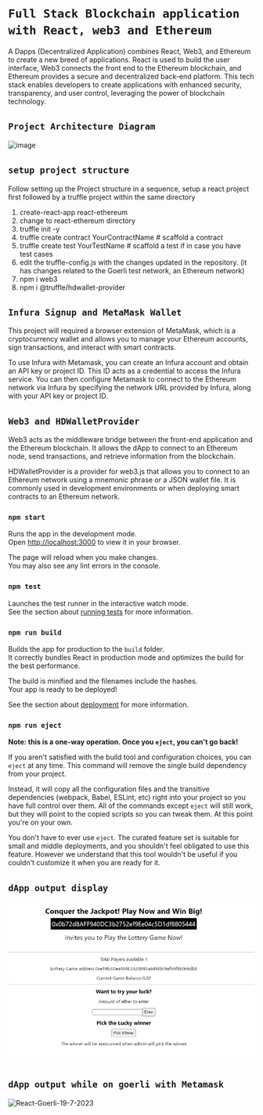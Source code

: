 # `Full Stack Blockchain application with React, web3 and Ethereum` 

A Dapps (Decentralized Application) combines React, Web3, and Ethereum to create a new breed of applications. React is used to build the user interface, Web3 connects the front end to the Ethereum blockchain, and Ethereum provides a secure and decentralized back-end platform. This tech stack enables developers to create applications with enhanced security, transparency, and user control, leveraging the power of blockchain technology. 

## `Project Architecture Diagram`
![image](https://github.com/singhvidhauni/react-ethereum/assets/4363033/a4fb98b2-f5ec-4144-8b81-fce01181c223)

## `setup project structure` 
Follow setting up the Project structure in a sequence, setup a react project first followed by a 
truffle project within the same directory
1.  create-react-app react-ethereum
2.  change to react-ethereum directory
3.  truffle init -y
4.  truffle create contract YourContractName # scaffold a contract
5.  truffle create test YourTestName         # scaffold a test if in case you have test cases 
6.  edit the truffle-config.js with the changes updated in the repository.  (it has changes related to the Goerli test network, an Ethereum network)
7.  npm i web3
8.  npm i @truffle/hdwallet-provider

## `Infura Signup and MetaMask Wallet`
This project will required a browser extension of MetaMask, which is a cryptocurrency wallet and allows you to manage your Ethereum accounts, sign transactions, and interact with smart contracts.

To use Infura with Metamask, you can create an Infura account and obtain an API key or project ID. This ID acts as a credential to access the Infura service. You can then configure Metamask to connect to the Ethereum network via Infura by specifying the network URL provided by Infura, along with your API key or project ID.

## `Web3 and HDWalletProvider`
Web3 acts as the middleware bridge between the front-end application and the Ethereum blockchain. It allows the dApp to connect to an Ethereum node, send transactions, and retrieve information from the blockchain.

HDWalletProvider is a provider for web3.js that allows you to connect to an Ethereum network using a mnemonic phrase or a JSON wallet file. It is commonly used in development environments or when deploying smart contracts to an Ethereum network.

### `npm start`

Runs the app in the development mode.\
Open [http://localhost:3000](http://localhost:3000) to view it in your browser.

The page will reload when you make changes.\
You may also see any lint errors in the console.

### `npm test`

Launches the test runner in the interactive watch mode.\
See the section about [running tests](https://facebook.github.io/create-react-app/docs/running-tests) for more information.

### `npm run build`

Builds the app for production to the `build` folder.\
It correctly bundles React in production mode and optimizes the build for the best performance.

The build is minified and the filenames include the hashes.\
Your app is ready to be deployed!

See the section about [deployment](https://facebook.github.io/create-react-app/docs/deployment) for more information.

### `npm run eject`

**Note: this is a one-way operation. Once you `eject`, you can't go back!**

If you aren't satisfied with the build tool and configuration choices, you can `eject` at any time. This command will remove the single build dependency from your project.

Instead, it will copy all the configuration files and the transitive dependencies (webpack, Babel, ESLint, etc) right into your project so you have full control over them. All of the commands except `eject` will still work, but they will point to the copied scripts so you can tweak them. At this point you're on your own.

You don't have to ever use `eject`. The curated feature set is suitable for small and middle deployments, and you shouldn't feel obligated to use this feature. However we understand that this tool wouldn't be useful if you couldn't customize it when you are ready for it.

## `dApp output display`
![Alt text](image-1.png)

## `dApp output while on goerli with Metamask`
![React-Goerli-19-7-2023](https://github.com/singhvidhauni/react-ethereum/assets/4363033/b0d7fdc5-15a2-47bb-aec6-88f49d2a3422)

